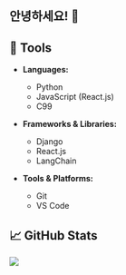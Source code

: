 ## 안녕하세요! 👋

<!--
**ne0ekspert/ne0ekspert** is a ✨ _special_ ✨ repository because its `README.md` (this file) appears on your GitHub profile.

Here are some ideas to get you started:

- 🔭 I’m currently working on ...
- 🌱 I’m currently learning ...
- 👯 I’m looking to collaborate on ...
- 🤔 I’m looking for help with ...
- 💬 Ask me about ...
- 📫 How to reach me: ...
- 😄 Pronouns: ...
- ⚡ Fun fact: ...
-->

## 🔧 Tools

- **Languages:** 
  - Python
  - JavaScript (React.js)
  - C99

- **Frameworks & Libraries:**
  - Django
  - React.js
  - LangChain

- **Tools & Platforms:**
  - Git
  - VS Code

## 📈 GitHub Stats

<picture>
  <source
    srcset="https://github-readme-stats.vercel.app/api/top-langs/?username=ne0ekspert&layout=donut&theme=dark"
    media="(prefers-color-scheme: dark)"
  />
  <source
    srcset="https://github-readme-stats.vercel.app/api/top-langs/?username=ne0ekspert&layout=donut"
    media="(prefers-color-scheme: light), (prefers-color-scheme: no-preference)"
  />
  <img src="https://github-readme-stats.vercel.app/api/top-langs/?username=ne0ekspert&layout=donut" />
</picture>

